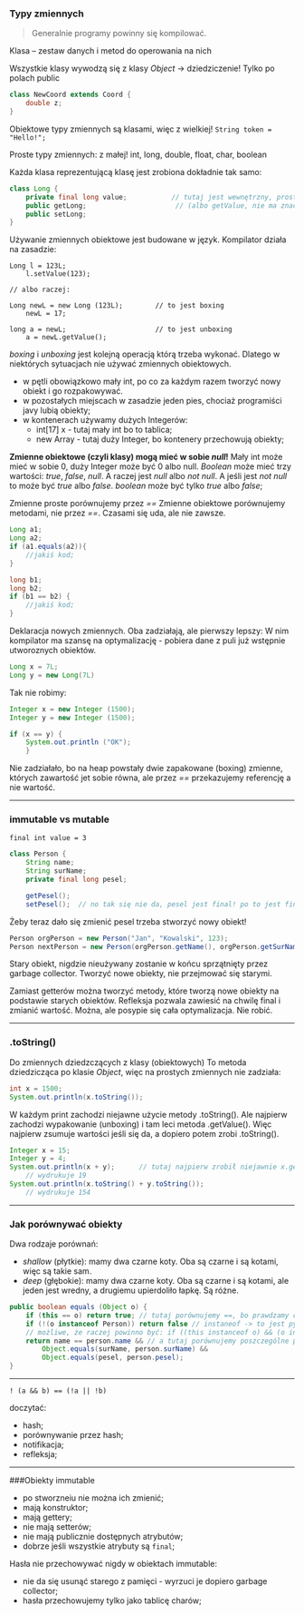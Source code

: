 ### Typy zmiennych

> Generalnie programy powinny się kompilować.

Klasa – zestaw danych i metod do operowania na nich

Wszystkie klasy wywodzą się z klasy _Object_ → dziedziczenie! Tylko po polach public
```JAVA
class NewCoord extends Coord {
    double z;
}
```

Obiektowe typy zmiennych są klasami, więc z wielkiej!
`String token = "Hello!";`

Proste typy zmiennych: z małej!
int, long, double, float, char, boolean

Każda klasa reprezentującą klasę jest zrobiona dokładnie tak samo:
```JAVA
class Long {
    private final long value;           // tutaj jest wewnętrzny, prosty long
    public getLong;                      // (albo getValue, nie ma znaczenia) zwracającą wartość ze środk;
    public setLong;
}
```

Używanie zmiennych obiektowe jest budowane w język. Kompilator działa na zasadzie:
```
Long l = 123L;
    l.setValue(123);

// albo raczej:

Long newL = new Long (123L);        // to jest boxing
    newL = 17;

long a = newL;                      // to jest unboxing
    a = newL.getValue();
```

_boxing_ i _unboxing_ jest kolejną operacją którą trzeba wykonać. Dlatego w niektórych sytuacjach nie używać zmiennych obiektowych.
- w pętli obowiązkowo mały int, po co za każdym razem tworzyć nowy obiekt i go rozpakowywać.
- w pozostałych miejscach w zasadzie jeden pies, chociaż programiści javy lubią obiekty;
- w kontenerach używamy dużych Integerów:
    - int[17] x - tutaj mały int bo to tablica;
    - new Array <Integer> - tutaj duży Integer, bo kontenery przechowują obiekty;

**Zmienne obiektowe (czyli klasy) mogą mieć w sobie _null_!**
Mały int może mieć w sobie 0, duży Integer może być 0 albo null.
_Boolean_ może mieć trzy wartości: _true_, _false_, _null_. A raczej jest _null_ albo _not null_. A jeśli jest _not null_ to może być _true_ albo _false_.
_boolean_ może być tylko _true_ albo _false_;

Zmienne proste porównujemy przez _==_
Zmienne obiektowe porównujemy metodami, nie przez _==_. Czasami się uda, ale nie zawsze.

```JAVA
Long a1;
Long a2;
if (a1.equals(a2)){
    //jakiś kod;
}

long b1;
long b2;
if (b1 == b2) {
    //jakiś kod;
}
```

Deklaracja nowych zmiennych. Oba zadziałają, ale pierwszy lepszy: W nim kompilator ma szansę na optymalizację - pobiera dane z puli już wstępnie utworoznych obiektów.
```JAVA
Long x = 7L;
Long y = new Long(7L)
```

Tak nie robimy:
```JAVA
Integer x = new Integer (1500);
Integer y = new Integer (1500);

if (x == y) {
    System.out.println ("OK");
    }
```
Nie zadziałało, bo na heap powstały dwie zapakowane (boxing) zmienne, których zawartość jet sobie równa, ale przez _==_ przekazujemy referencję a nie wartość.

---
### immutable vs mutable
`final int value = 3`

```JAVA
class Person {
    String name;
    String surName;
    private final long pesel;

    getPesel();
    setPesel();  // no tak się nie da, pesel jest final! po to jest final, żeby go nie zmieniać;
```

Żeby teraz dało się zmienić pesel trzeba stworzyć nowy obiekt!
```JAVA
Person orgPerson = new Person("Jan", "Kowalski", 123);
Person nextPerson = new Person(orgPerson.getName(), orgPerson.getSurName(), 456);
```

Stary obiekt, nigdzie nieużywany zostanie w końcu sprzątnięty przez garbage collector. Tworzyć nowe obiekty, nie przejmować się starymi.

Zamiast getterów można tworzyć metody, które tworzą nowe obiekty na podstawie starych obiektów. Refleksja pozwala zawiesić na chwilę final i zmianić wartość. Można, ale posypie się cała optymalizacja. Nie robić.

-------------------------------------------------------------------------------------------------------------------------------------------------------------------------------------------------------
### .toString()
Do zmiennych dziedzczących z klasy (obiektowych)
To metoda dziedzicząca po klasie _Object_, więc na prostych zmiennych nie zadziała:

```JAVA
int x = 1500;
System.out.println(x.toString());
```

W każdym print zachodzi niejawne użycie metody .toString(). Ale najpierw zachodzi wypakowanie (unboxing) i tam leci metoda .getValue(). Więc najpierw zsumuje wartości jeśli się da, a dopiero potem zrobi .toString().

```JAVA
Integer x = 15;
Integer y = 4;
System.out.println(x + y);      // tutaj najpierw zrobił niejawnie x.getValue() + y.getValue(), dało się zsumować więc zsumował, a dopiero potem zrobił suma.toString() i to wydrukował
    // wydrukuje 19
System.out.println(x.toString() + y.toString());
    // wydrukuje 154
```

---
### Jak porównywać obiekty

Dwa rodzaje porównań:
- _shallow_ (płytkie): mamy dwa czarne koty. Oba są czarne i są kotami, więc są takie sam.
- _deep_ (głębokie): mamy dwa czarne koty. Oba są czarne i są kotami, ale jeden jest wredny, a drugiemu upierdoliło łapkę. Są różne.

```JAVA
public boolean equals (Object o) {
    if (this == o) return true; // tutaj porównujemy ==, bo prawdzamy czy wkazujemy na tą samą referencję. Jeśli referencja jest ta sama, to wskazujemy na ten sam obiekt o który pytamy (czyli wskauzjemy dwukrotnie na ten sam obiekt). No jeśli wskazujemy na to samo o co pytamy, to nie ma wyjścia, muszą być sobie równe
    if (!(o instanceof Person)) return false // instaneof -> to jest pytanie, czy mogę stworzyć jeden obiekt z drugiego. Jeśli nie mogę, to nie ma szansy, żeby były równe.
    // możliwe, że raczej powinno być: if ((this instanceof o) && (o instanceof this)) return true; pytanie czy relacja porównania powinna być zwrotna i symatryczna
    return name == person.name && // a tutaj porównujemy poszczególne pola obiektów;
        Object.equals(surName, person.surName) &&
        Object.equals(pesel, person.pesel);
}
```

---

`! (a && b) == (!a || !b)`

doczytać:
- hash;
- porównywanie przez hash;
- notifikacja;
- refleksja;

---

###Obiekty immutable
- po stworzneiu nie można ich zmienić;
- mają konstruktor;
- mają gettery;
- nie mają setterów;
- nie mają publicznie dostępnych atrybutów;
- dobrze jeśli wszystkie atrybuty są `final`;

Hasła nie przechowywać nigdy w obiektach immutable:
- nie da się usunąć starego z pamięci - wyrzuci je dopiero garbage collector;
- hasła przechowujemy tylko jako tablicę charów;
